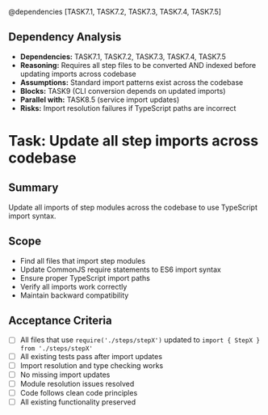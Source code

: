 @dependencies [TASK7.1, TASK7.2, TASK7.3, TASK7.4, TASK7.5]

<!-- DEPENDENCY REASONING -->
## Dependency Analysis
- **Dependencies:** TASK7.1, TASK7.2, TASK7.3, TASK7.4, TASK7.5
- **Reasoning:** Requires all step files to be converted AND indexed before updating imports across codebase
- **Assumptions:** Standard import patterns exist across the codebase
- **Blocks:** TASK9 (CLI conversion depends on updated imports)
- **Parallel with:** TASK8.5 (service import updates)
- **Risks:** Import resolution failures if TypeScript paths are incorrect

# Task: Update all step imports across codebase

## Summary
Update all imports of step modules across the codebase to use TypeScript import syntax.

## Scope
- Find all files that import step modules
- Update CommonJS require statements to ES6 import syntax
- Ensure proper TypeScript import paths
- Verify all imports work correctly
- Maintain backward compatibility

## Acceptance Criteria
- [ ] All files that use `require('./steps/stepX')` updated to `import { StepX } from './steps/stepX'`
- [ ] All existing tests pass after import updates
- [ ] Import resolution and type checking works
- [ ] No missing import updates
- [ ] Module resolution issues resolved
- [ ] Code follows clean code principles
- [ ] All existing functionality preserved